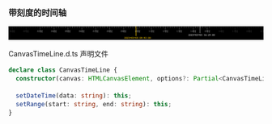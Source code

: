 ### 带刻度的时间轴

![image](./sources/demo.png)

CanvasTimeLine.d.ts 声明文件
```ts
declare class CanvasTimeLine {
  constructor(canvas: HTMLCanvasElement, options?: Partial<CanvasTimeLine.Options>);

  setDateTime(data: string): this;
  setRange(start: string, end: string): this;
}
```